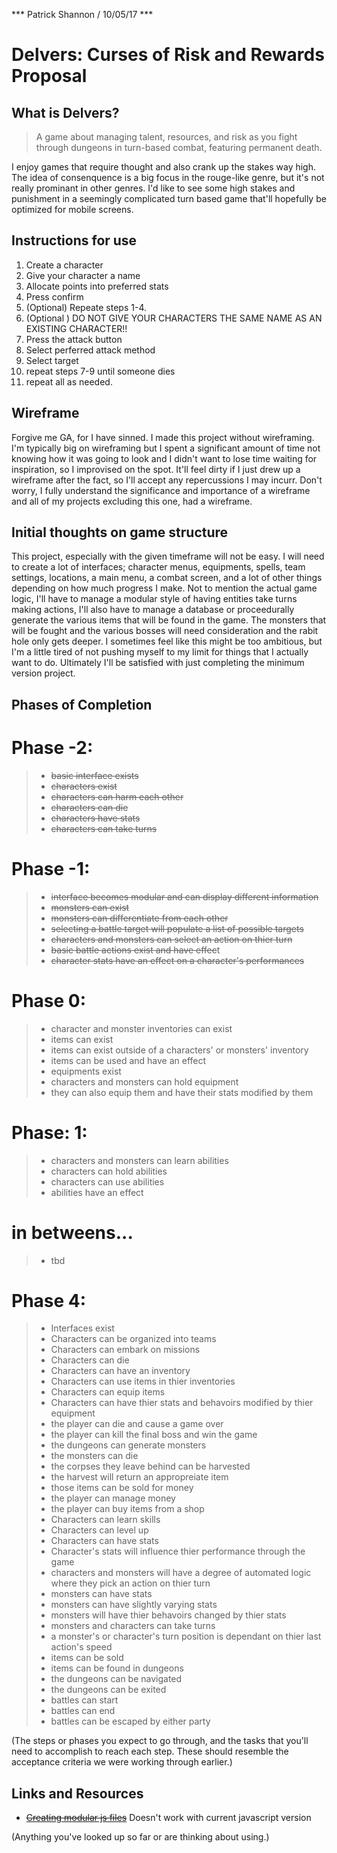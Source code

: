 *** Patrick Shannon / 10/05/17 ***

# Delvers: Curses of Risk and Rewards Proposal

## What is Delvers?
>A game about managing talent, resources, and risk as you fight through dungeons in turn-based combat, featuring permanent death.

I enjoy games that require thought and also crank up the stakes way high. The idea of consenquence is a big focus in the rouge-like genre, but it's not really prominant in other genres. I'd like to see some high stakes and punishment in a seemingly complicated turn based game that'll hopefully be optimized for mobile screens.

## Instructions for use

1. Create a character
2. Give your character a name
3. Allocate points into preferred stats
4. Press confirm
5. (Optional) Repeate steps 1-4.
6. (Optional <IMPORTANT>) DO NOT GIVE YOUR CHARACTERS THE SAME NAME AS AN EXISTING CHARACTER!!
7. Press the attack button
8. Select perferred attack method
9. Select target
10. repeat steps 7-9 until someone dies
11. repeat all as needed.

## Wireframe

Forgive me GA, for I have sinned. I made this project without wireframing. I'm typically big on wireframing but I spent a significant amount of time not knowing how it was going to look and I didn't want to lose time waiting for inspiration, so I improvised on the spot. It'll feel dirty if I just drew up a wireframe after the fact, so I'll accept any repercussions I may incurr. Don't worry, I fully understand the significance and importance of a wireframe and all of my projects excluding this one, had a wireframe.

## Initial thoughts on game structure
This project, especially with the given timeframe will not be easy. I will need to create a lot of interfaces; character menus, equipments, spells, team settings, locations, a main menu, a combat screen, and a lot of other things depending on how much progress I make. Not to mention the actual game logic, I'll have to manage a modular style of having entities take turns making actions, I'll also have to manage a database or proceedurally generate the various items that will be found in the game. The monsters that will be fought and the various bosses will need consideration and the rabit hole only gets deeper. I sometimes feel like this might be too ambitious, but I'm a little tired of not pushing myself to my limit for things that I actually want to do. Ultimately I'll be satisfied with just completing the minimum version project.

## Phases of Completion

# Phase -2:

>- ~~basic interface exists~~
>- ~~characters exist~~
>- ~~characters can harm each other~~
>- ~~characters can die~~
>- ~~characters have stats~~
>- ~~characters can take turns~~

# Phase -1:

>- ~~interface becomes modular and can display different information~~
>- ~~monsters can exist~~
>- ~~monsters can differentiate from each other~~
>- ~~selecting a battle target will populate a list of possible targets~~
>- ~~characters and monsters can select an action on thier turn~~
>- ~~basic battle actions exist and have effec~~t
>- ~~character stats have an effect on a character's performances~~

# Phase 0:

>- character and monster inventories can exist
>- items can exist
>- items can exist outside of a characters' or monsters' inventory
>- items can be used and have an effect
>- equipments exist
>- characters and monsters can hold equipment
>- they can also equip them and have their stats modified by them

# Phase: 1:

>- characters and monsters can learn abilities
>- characters can hold abilities
>- characters can use abilities
>- abilities have an effect

# in betweens...
>- tbd

# Phase 4:

>- Interfaces exist
>- Characters can be organized into teams
>- Characters can embark on missions
>- Characters can die
>- Characters can have an inventory
>- Characters can use items in thier inventories
>- Characters can equip items
>- Characters can have thier stats and behavoirs modified by thier equipment
>- the player can die and cause a game over
>- the player can kill the final boss and win the game
>- the dungeons can generate monsters
>- the monsters can die
>- the corpses they leave behind can be harvested
>- the harvest will return an appropreiate item
>- those items can be sold for money
>- the player can manage money
>- the player can buy items from a shop
>- Characters can learn skills
>- Characters can level up
>- Characters can have stats 
>- Character's stats will influence thier performance through the game
>- characters and monsters will have a degree of automated logic where they pick an action on thier turn
>- monsters can have stats
>- monsters can have slightly varying stats
>- monsters will have thier behavoirs changed by thier stats
>- monsters and characters can take turns 
>- a monster's or character's turn position is dependant on thier last action's speed
>- items can be sold
>- items can be found in dungeons
>- the dungeons can be navigated
>- the dungeons can be exited
>- battles can start
>- battles can end
>- battles can be escaped by either party

(The steps or phases you expect to go through, and the tasks that you'll need to accomplish to reach each step. These should resemble the acceptance criteria we were working through earlier.)

## Links and Resources
- [~~Creating modular js files~~](https://developer.mozilla.org/en-US/docs/Web/JavaScript/Reference/Statements/import) Doesn't work with current javascript version

(Anything you've looked up so far or are thinking about using.)
